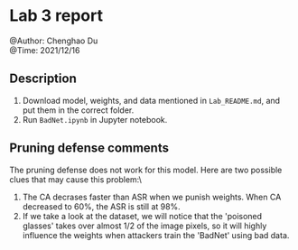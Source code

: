 # Lab 3 report

@Author: Chenghao Du\
@Time: 2021/12/16

## Description
1. Download model, weights, and data mentioned in `Lab_README.md`, and put them in the correct folder.
2. Run `BadNet.ipynb` in Jupyter notebook.

## Pruning defense comments
The pruning defense does not work for this model. Here are two possible clues that may cause this problem:\
1. The CA decrases faster than ASR when we punish weights. When CA decreased to 60%, the ASR is still at 98%.
2. If we take a look at the dataset, we will notice that the 'poisoned glasses' takes over almost 1/2 of the image  pixels, so it will highly influence the weights when attackers train the 'BadNet' using bad data.

